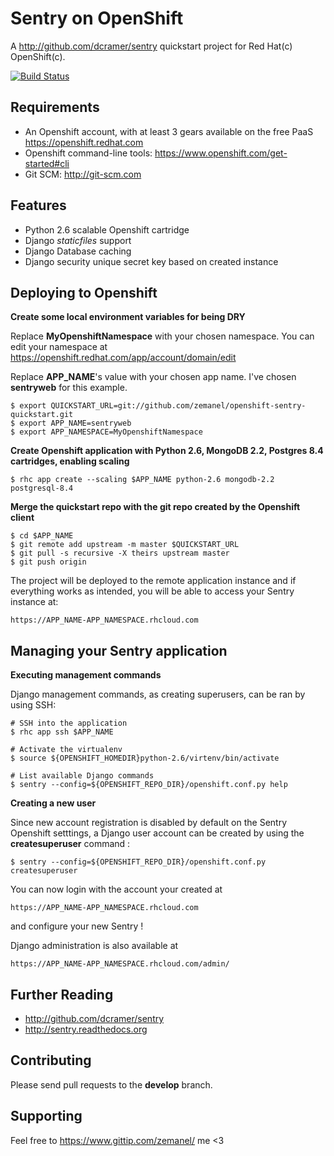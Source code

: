 Sentry on OpenShift
===================

A http://github.com/dcramer/sentry quickstart project for Red Hat(c) OpenShift(c).

[![Build Status](https://travis-ci.org/zemanel/openshift-sentry-quickstart.png)](https://travis-ci.org/zemanel/openshift-sentry-quickstart)

Requirements
------------

- An Openshift account, with at least 3 gears available on the free PaaS https://openshift.redhat.com
- Openshift command-line tools: https://www.openshift.com/get-started#cli
- Git SCM: http://git-scm.com 

Features
--------

- Python 2.6 scalable Openshift cartridge
- Django *staticfiles* support
- Django Database caching
- Django security unique secret key based on created instance

Deploying to Openshift
----------------------

**Create some local environment variables for being DRY**

Replace **MyOpenshiftNamespace** with your chosen namespace. You can edit your namespace at https://openshift.redhat.com/app/account/domain/edit

Replace **APP_NAME**'s value with your chosen app name. I've chosen **sentryweb** for this example.

    $ export QUICKSTART_URL=git://github.com/zemanel/openshift-sentry-quickstart.git
    $ export APP_NAME=sentryweb
    $ export APP_NAMESPACE=MyOpenshiftNamespace

**Create Openshift application with Python 2.6, MongoDB 2.2, Postgres 8.4 cartridges, enabling scaling**

    $ rhc app create --scaling $APP_NAME python-2.6 mongodb-2.2 postgresql-8.4

**Merge the quickstart repo with the git repo created by the Openshift client**

    $ cd $APP_NAME
    $ git remote add upstream -m master $QUICKSTART_URL
    $ git pull -s recursive -X theirs upstream master
    $ git push origin

The project will be deployed to the remote application instance and if everything
works as intended, you will be able to access your Sentry instance at:

    https://APP_NAME-APP_NAMESPACE.rhcloud.com

Managing your Sentry application
--------------------------------

**Executing management commands**

Django management commands, as creating superusers, can be ran by using SSH:

    # SSH into the application
    $ rhc app ssh $APP_NAME

    # Activate the virtualenv
    $ source ${OPENSHIFT_HOMEDIR}python-2.6/virtenv/bin/activate

    # List available Django commands
    $ sentry --config=${OPENSHIFT_REPO_DIR}/openshift.conf.py help

**Creating a new user**

Since new account registration is disabled by default on the Sentry Openshift setttings, a Django user account can be created by using the **createsuperuser** command :

    $ sentry --config=${OPENSHIFT_REPO_DIR}/openshift.conf.py createsuperuser

You can now login with the account your created at

    https://APP_NAME-APP_NAMESPACE.rhcloud.com

and configure your new Sentry !

Django administration is also available at

    https://APP_NAME-APP_NAMESPACE.rhcloud.com/admin/

Further Reading
---------------

* http://github.com/dcramer/sentry
* http://sentry.readthedocs.org

Contributing
------------

Please send pull requests to the **develop** branch.

Supporting
----------

Feel free to https://www.gittip.com/zemanel/ me <3


